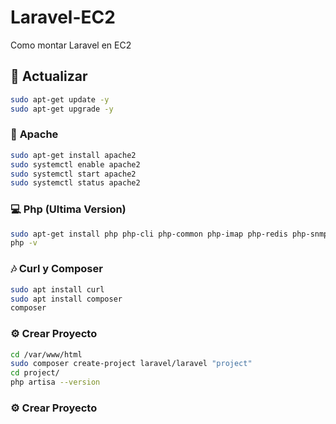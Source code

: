 # Laravel-EC2
Como montar Laravel en EC2

## 🚀 **Actualizar**
```bash
sudo apt-get update -y
sudo apt-get upgrade -y
```

### 📂 **Apache**
```bash
sudo apt-get install apache2
sudo systemctl enable apache2
sudo systemctl start apache2
sudo systemctl status apache2
```

### 💻 **Php (Ultima Version)**
```bash
sudo apt-get install php php-cli php-common php-imap php-redis php-snmp php-xml php-zip php-mbstring php-curl
php -v
```

### 🎶 **Curl y Composer**
```bash
sudo apt install curl
sudo apt install composer
composer
```

### ⚙️ **Crear Proyecto**
```bash
cd /var/www/html
sudo composer create-project laravel/laravel "project"
cd project/
php artisa --version
```

### ⚙️ **Crear Proyecto**

